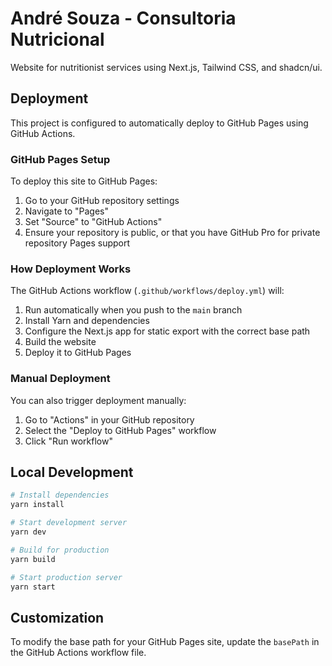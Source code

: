 # André Souza - Consultoria Nutricional

Website for nutritionist services using Next.js, Tailwind CSS, and shadcn/ui.

## Deployment

This project is configured to automatically deploy to GitHub Pages using GitHub Actions.

### GitHub Pages Setup

To deploy this site to GitHub Pages:

1. Go to your GitHub repository settings
2. Navigate to "Pages"
3. Set "Source" to "GitHub Actions"
4. Ensure your repository is public, or that you have GitHub Pro for private repository Pages support

### How Deployment Works

The GitHub Actions workflow (`.github/workflows/deploy.yml`) will:

1. Run automatically when you push to the `main` branch
2. Install Yarn and dependencies
3. Configure the Next.js app for static export with the correct base path
4. Build the website
5. Deploy it to GitHub Pages

### Manual Deployment

You can also trigger deployment manually:
1. Go to "Actions" in your GitHub repository
2. Select the "Deploy to GitHub Pages" workflow
3. Click "Run workflow"

## Local Development

```bash
# Install dependencies
yarn install

# Start development server
yarn dev

# Build for production
yarn build

# Start production server
yarn start
```

## Customization

To modify the base path for your GitHub Pages site, update the `basePath` in the GitHub Actions workflow file. 
